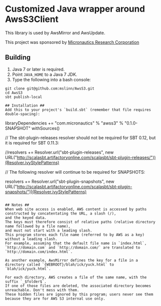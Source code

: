 # Customized Java wrapper around AwsS3Client #

This library is used by AwsMirror and AwsUpdate.

This project was sponsored by [Micronautics Research Corporation](http://www.micronauticsresearch.com/)

## Building ##

 1. Java 7 or later is required.
 1. Point `JAVA_HOME` to a Java 7 JDK.
 1. Type the following into a bash console:
````
git clone git@github.com:mslinn/AwsS3.git
cd AwsS3
sbt publish-local

## Installation ##
Add this to your project's `build.sbt` (remember that file requires double-spacing):

````
libraryDependencies += "com.micronautics" % "awss3" % "0.1.0-SNAPSHOT" withSources()

// The sbt-plugin-releases resolver should not be required for SBT 0.12, but it is required for SBT 0.11.3:

//resolvers += Resolver.url("sbt-plugin-releases", new URL("http://scalasbt.artifactoryonline.com/scalasbt/sbt-plugin-releases/"))(Resolver.ivyStylePatterns)

// The following resolver will continue to be required for SNAPSHOTS:

resolvers += Resolver.url("sbt-plugin-snapshots", new URL("http://scalasbt.artifactoryonline.com/scalasbt/sbt-plugin-snapshots/"))(Resolver.ivyStylePatterns)
````

## Notes ##
When web site access is enabled, AWS content is accessed by paths constructed by concatentating the URL, a slash (/),
and the keyed data.
The keys must therefore consist of relative paths (relative directory name followed by a file name),
and must not start with a leading slash.
This program stores each file name (referred to by AWS as a key) without a leading slash.
For example, assuming that the default file name is `index.html`,
`http://domain.com` and `http://domain.com/` are translated to `http://domain.com/index.html`.

As another example, AwsMirror defines the key for a file in a directory called `{WEBROOT}/blah/ick/yuck.html` to `blah/ick/yuck.html`.

For each directory, AWS creates a file of the same name, with the suffix `_$folder$`.
If one of those files are deleted, the associated directory becomes unreachable. Don't mess with them.
These hidden files are ignored by this program; users never see them because they are for AWS S3 internal use only.
